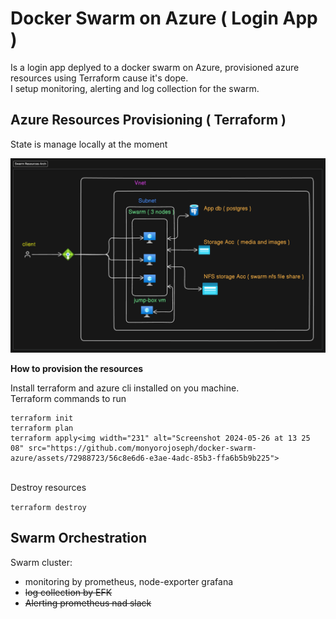 # Docker Swarm on Azure ( Login App )

Is a login app deplyed to a docker swarm on Azure, provisioned azure resources using Terraform cause it's dope.<br>
I setup monitoring, alerting and log collection for the swarm.

## Azure Resources Provisioning ( Terraform )

State is manage locally at the moment

![docker swarm azure resources architecture.](/files/azure_swarm_resources.png)

**How to provision the resources** <br>

Install terraform and azure cli installed on you machine.<br>
Terraform commands to run <br>

```
terraform init
terraform plan
terraform apply<img width="231" alt="Screenshot 2024-05-26 at 13 25 08" src="https://github.com/monyorojoseph/docker-swarm-azure/assets/72988723/56c8e6d6-e3ae-4adc-85b3-ffa6b5b9b225">

```
<br>
Destroy resources<br>

```terraform destroy```


## Swarm Orchestration

Swarm cluster:
  - monitoring by prometheus, node-exporter grafana
  - ~~log collection by EFK~~
  - ~~Alerting prometheus nad slack~~
